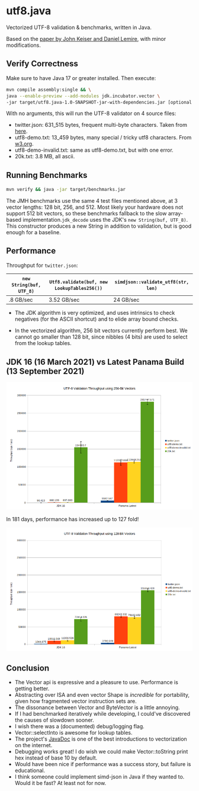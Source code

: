 # utf8.java

Vectorized UTF-8 validation & benchmarks, written in Java. 

Based on the [paper by John Keiser and Daniel Lemire](https://arxiv.org/abs/2010.03090),
with minor modifications.

## Verify Correctness
Make sure to have Java 17 or greater installed. Then execute:

```bash
mvn compile assembly:single && \
java --enable-preview --add-modules jdk.incubator.vector \
-jar target/utf8.java-1.0-SNAPSHOT-jar-with-dependencies.jar [optional list of space-delineated file paths]
```

With no arguments, this will run the UTF-8 validator on 4 source files:
  - twitter.json: 631_515 bytes, frequent multi-byte characters.
    Taken from [here](https://raw.githubusercontent.com/simdjson/simdjson/master/jsonexamples/twitter.json).
  - utf8-demo.txt: 13_459 bytes, many special / tricky utf8 characters. From
    [w3.org](https://www.w3.org/2001/06/utf-8-test/UTF-8-demo.html).
  - utf8-demo-invalid.txt: same as utf8-demo.txt, but with one error.
  - 20k.txt: 3.8 MB, all ascii.

## Running Benchmarks

```bash
mvn verify && java -jar target/benchmarks.jar
```

The JMH benchmarks use the same 4 test files mentioned above, at 3 vector lengths: 128 bit, 256, and 512. Most likely your hardware does not support 512 bit vectors, so these benchmarks fallback to the slow array-based implementation.`jdk_decode` uses the JDK's `new String(buf, UTF_8)`. This constructor produces a new String in addition to validation, but is good enough for a baseline.

## Performance

Throughput for `twitter.json`:

| `new String(buf, UTF_8)` | `Utf8.validate(buf, new LookupTables256())` | `simdjson::validate_utf8(str, len)` |
| --- | --- | --- |
| .8 GB/sec | 3.52 GB/sec | 24 GB/sec |

* The JDK algorithm is very optimized, and uses intrinsics to check negatives (for the ASCII shortcut) and to elide array bound checks.

* In the vectorized algorithm, 256 bit vectors currently perform best. We cannot go smaller than 128 bit, since nibbles (4 bits) are used to select from the lookup tables.


## JDK 16 (16 March 2021) vs Latest Panama Build (13 September 2021) 

![256-bit-jdk-comparison](./256-bit-jdk-comparison.png)

In 181 days, performance has increased up to 127 fold!

![128-bit-jdk-comparison](./128-bit-jdk-comparison.png)

## Conclusion

  - The Vector api is expressive and a pleasure to use. Performance is getting better.
  - Abstracting over ISA and even vector Shape is *incredible* for
    portability, given how fragmented vector instruction sets are.
  - The dissonance between Vector<Byte> and ByteVector is a little annoying.
  - If I had benchmarked iteratively while developing, I could've discovered the causes
    of slowdown sooner.
  - I wish there was a (documented) debug/logging flag.
  - Vector::selectInto is awesome for lookup tables.
  - The project's [JavaDoc](https://docs.oracle.com/en/java/javase/17/docs/api/jdk.incubator.vector/jdk/incubator/vector/package-summary.html) 
    is one of the best introductions to vectorization on the internet.
  - Debugging works great! I do wish we could make Vector::toString print
    hex instead of base 10 by default.
  - Would have been nice if performance was a success story, but failure is educational.
  - I think someone could implement simd-json in Java if they wanted to. Would it be fast? At least not for now.

